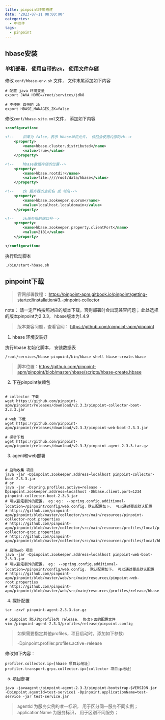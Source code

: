 ```yaml
---
title: pinpoint环境搭建
date: '2023-07-11 08:00:00'
categories:
  - 中间件
tags:
  - pinpoint
---
```



## hbase安装

### 单机部署， 使用自带的zk， 使用文件存储


修改 `conf/hbase-env.sh` 文件， 文件末尾添加如下内容
```shell
# 配置 java 环境变量
export JAVA_HOME=/root/services/jdk8

# 不使用 自带的 zk
export HBASE_MANAGES_ZK=false
```


修改`conf/hbase-site.xml`文件， 添加如下内容
```xml
<configuration>
    
<!--    如果为 false，表示 hbase单机允许， 依然会使用内部的zk-->
    <property>
        <name>hbase.cluster.distributed</name>
        <value>true</value>
    </property>

<!--    hbase数据存储的位置-->
    <property>
        <name>hbase.rootdir</name>
        <value>file:////root/data/hbase</value>
    </property>

<!--    zk 服务器的主机名 或 域名-->
    <property>
        <name>hbase.zookeeper.quorum</name>
        <value>localhost.localdomain</value>
    </property>

<!--    zk服务器的端口号-->
    <property>
        <name>hbase.zookeeper.property.clientPort</name>
        <value>2181</value>
    </property>
    
</configuration>

```

执行启动脚本
```shell
./bin/start-hbase.sh
```



## pinpoint下载

>官网部署教程： https://pinpoint-apm.gitbook.io/pinpoint/getting-started/installation#3.-pinpoint-collector


note： 请一定严格按照对应的版本下载，否则部署时会出现兼容问题； 此处选择的版本pinpoint为2.3.3， hbase版本为1.4.9

>版本兼容问题，查看官网： https://github.com/pinpoint-apm/pinpoint


1. hbase 环境安装好

执行hbase 初始化脚本， 安装数据表
```shell
/root/services/hbase-pinpoint/bin/hbase shell hbase-create.hbase
```

>脚本位置：https://github.com/pinpoint-apm/pinpoint/blob/master/hbase/scripts/hbase-create.hbase

2. 下在pinpoint依赖包
```shell

# collector 下载
wget https://github.com/pinpoint-apm/pinpoint/releases/download/v2.3.3/pinpoint-collector-boot-2.3.3.jar

# web 下载
wget https://github.com/pinpoint-apm/pinpoint/releases/download/v2.3.3/pinpoint-web-boot-2.3.3.jar

# 探针下载
wget https://github.com/pinpoint-apm/pinpoint/releases/download/v2.3.3/pinpoint-agent-2.3.3.tar.gz
```

3. agent和web部署

```shell

# 启动收集 项目
java -jar -Dpinpoint.zookeeper.address=localhost pinpoint-collector-boot-2.3.3.jar
# or
java -jar -Dspring.profiles.active=release -Dpinpoint.zookeeper.address=localhost -Dhbase.client.port=1234 pinpoint-collector-boot-2.3.3.jar
# 可以指定额外的配置， eg：eg： --spring.config.additional-location=/pinpoint/config/web.config，默认配置如下， 可以通过覆盖默认配置
# https://github.com/pinpoint-apm/pinpoint/blob/master/collector/src/main/resources/pinpoint-collector-root.properties
# https://github.com/pinpoint-apm/pinpoint/blob/master/collector/src/main/resources/profiles/local/pinpoint-collector-grpc.properties
# https://github.com/pinpoint-apm/pinpoint/blob/master/collector/src/main/resources/profiles/local/hbase.properties

# 启动web 项目
java -jar -Dpinpoint.zookeeper.address=localhost pinpoint-web-boot-2.3.3.jar
# 可以指定额外的配置， eg： --spring.config.additional-location=/pinpoint/config/web.config， 默认配置如下， 可以通过覆盖默认配置
# https://github.com/pinpoint-apm/pinpoint/blob/master/web/src/main/resources/pinpoint-web-root.properties
# https://github.com/pinpoint-apm/pinpoint/blob/master/web/src/main/resources/profiles/release/hbase.properties
```

4. 探针配置
```shell
tar -zxvf pinpoint-agent-2.3.3.tar.gz

# pinpoint 默认的profile为 release， 修改下面的配置文件
vim /pinpoint-agent-2.3.3/profiles/release/pinpoint.config
```

>如果需要指定其他profiles，项目启动时，添加如下参数:
>
> -Dpinpoint.profiler.profiles.active=release

修改如下内容：
```shell
profiler.collector.ip=[hbase 项目ip地址]
profiler.transport.grpc.collector.ip=[collector 项目ip地址]
```


5. 项目部署

```shell
java -javaagent:/pinpoint-agent-2.3.3/pinpoint-bootstrap-$VERSION.jar -Dpinpoint.agentId=test-service1 -Dpinpoint.applicationName=test-service -jar test-service.jar
```

>agentId 为服务实例的唯一标识， 用于区分同一服务不同实例； applicationName 为服务标识， 用于区别不同服务；